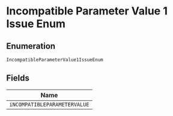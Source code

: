 
# Incompatible Parameter Value 1 Issue Enum

## Enumeration

`IncompatibleParameterValue1IssueEnum`

## Fields

| Name |
|  --- |
| `iNCOMPATIBLEPARAMETERVALUE` |

